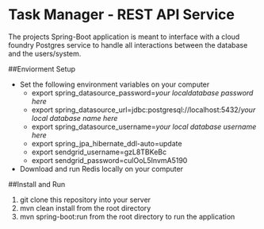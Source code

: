 Task Manager - REST API Service
====================
The projects Spring-Boot application is meant to interface with a cloud foundry Postgres service to handle all interactions between the database and the users/system. 


##Enviorment Setup

* Set the following environment variables on your computer 
    * export spring_datasource_password=*your localdatabase password here*
    * export spring_datasource_url=jdbc:postgresql://localhost:5432/*your local database name here*
    * export spring_datasource_username=*your local database username here*
    * export spring_jpa_hibernate_ddl-auto=update
    * export sendgrid_username=gzL8TBKeBc
    * export sendgrid_password=culOoL5InvmA5190
* Download and run Redis locally on your computer

##Install and Run

1. git clone this repository into your server
1. mvn clean install from the root directory
1. mvn spring-boot:run from the root directory to run the application






	
	
	

